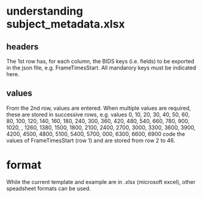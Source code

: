 # understanding subject_metadata.xlsx

## headers

The 1st row has, for each column, the BIDS keys (i.e. fields) to be exported in the json file, e.g. FrameTimesStart. All mandarory keys must be indicated here.

## values

From the 2nd row, values are entered. When multiple values are required, these are stored in successive rows, e.g. values 0,  10,  20, 30, 40, 50, 60, 80, 100, 120, 140, 160, 180, 240, 300, 360, 420, 480, 540, 660, 780, 900, 1020, , 1260, 1380, 1500, 1800, 2100, 2400, 2700, 3000, 3300, 3600, 3900, 4200, 4500, 4800, 5100, 5400, 5700, 000, 6300, 6600, 6900 code the values of FrameTimesStart (row 1) and are stored from row 2 to 46.

# format

While the current template and example are in .xlsx (microsoft excel),  other speadsheet formats can be used.